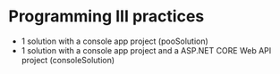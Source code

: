 # Programming III practices
- 1 solution with a console app project (pooSolution)
- 1 solution with a console app project and a ASP.NET CORE Web API project (consoleSolution) 
